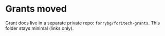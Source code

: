 # Grants moved

Grant docs live in a separate private repo: `forrybg/foritech-grants`.
This folder stays minimal (links only).
